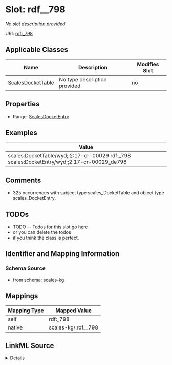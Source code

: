 

# Slot: rdf__798


_No slot description provided_





URI: [rdf:_798](http://www.w3.org/1999/02/22-rdf-syntax-ns#_798)



<!-- no inheritance hierarchy -->





## Applicable Classes

| Name | Description | Modifies Slot |
| --- | --- | --- |
| [ScalesDocketTable](../classes/ScalesDocketTable.md) | No type description provided |  no  |







## Properties

* Range: [ScalesDocketEntry](../classes/ScalesDocketEntry.md)






## Examples

| Value |
| --- |
| scales:DocketTable/wyd;;2:17-cr-00029 rdf:_798 scales:DocketEntry/wyd;;2:17-cr-00029_de798 |

## Comments

* 325 occurrences with subject type scales_DocketTable and object type scales_DocketEntry.

## TODOs

* TODO -- Todos for this slot go here
* or you can delete the todos
* if you think the class is perfect.

## Identifier and Mapping Information







### Schema Source


* from schema: scales-kg




## Mappings

| Mapping Type | Mapped Value |
| ---  | ---  |
| self | rdf:_798 |
| native | scales-kg/:rdf__798 |




## LinkML Source

<details>
```yaml
name: rdf__798
description: No slot description provided
todos:
- TODO -- Todos for this slot go here
- or you can delete the todos
- if you think the class is perfect.
comments:
- 325 occurrences with subject type scales_DocketTable and object type scales_DocketEntry.
examples:
- value: scales:DocketTable/wyd;;2:17-cr-00029 rdf:_798 scales:DocketEntry/wyd;;2:17-cr-00029_de798
from_schema: scales-kg
rank: 1000
slot_uri: rdf:_798
alias: rdf__798
domain_of:
- scales_DocketTable
range: scales_DocketEntry

```
</details>